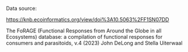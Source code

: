 Data source:

https://knb.ecoinformatics.org/view/doi%3A10.5063%2FF1SN07DD

The FoRAGE (Functional Responses from Around the Globe in all Ecosystems) database: a compilation of functional responses for consumers and parasitoids, v.4 (2023)
John DeLong and Stella Uiterwaal